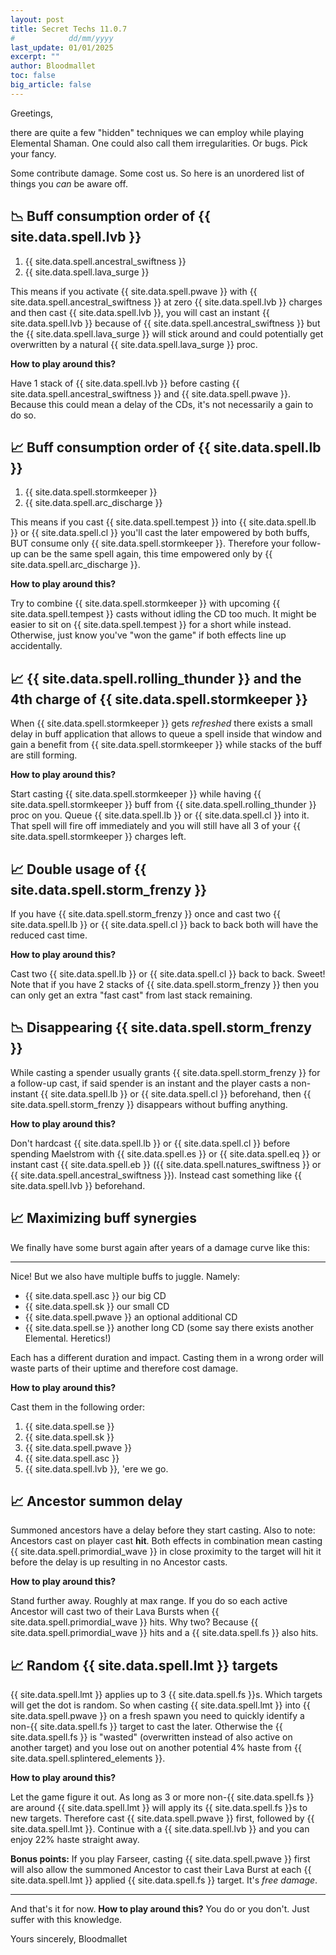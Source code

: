 ```yaml
---
layout: post
title: Secret Techs 11.0.7
#            dd/mm/yyyy
last_update: 01/01/2025
excerpt: ""
author: Bloodmallet
toc: false
big_article: false
---
```

Greetings,

there are quite a few "hidden" techniques we can employ while playing Elemental
Shaman. One could also call them irregularities. Or bugs. Pick your fancy.

Some contribute damage. Some cost us. So here is an unordered list of things
you *can* be aware off.


## 📉 Buff consumption order of {{ site.data.spell.lvb }}

1. {{ site.data.spell.ancestral_swiftness }}
1. {{ site.data.spell.lava_surge }}

This means if you activate {{ site.data.spell.pwave }} with 
{{ site.data.spell.ancestral_swiftness }} at zero {{ site.data.spell.lvb }} 
charges and then cast {{ site.data.spell.lvb }}, you will cast an instant
{{ site.data.spell.lvb }} because of {{ site.data.spell.ancestral_swiftness }}
but the {{ site.data.spell.lava_surge }} will stick around and could
potentially get overwritten by a natural {{ site.data.spell.lava_surge }} proc.

**How to play around this?** 

Have 1 stack of {{ site.data.spell.lvb }} before
casting {{ site.data.spell.ancestral_swiftness }} and 
{{ site.data.spell.pwave }}. Because this could mean a delay of the CDs, it's
not necessarily a gain to do so.


## 📈 Buff consumption order of {{ site.data.spell.lb }}

1. {{ site.data.spell.stormkeeper }}
1. {{ site.data.spell.arc_discharge }}

This means if you cast {{ site.data.spell.tempest }} into
{{ site.data.spell.lb }} or {{ site.data.spell.cl }} you'll cast the later
empowered by both buffs, BUT consume only {{ site.data.spell.stormkeeper }}.
Therefore your follow-up can be the same spell again, this time empowered only
by {{ site.data.spell.arc_discharge }}.

**How to play around this?** 

Try to combine {{ site.data.spell.stormkeeper }}
with upcoming {{ site.data.spell.tempest }} casts without idling the CD too much.
It might be easier to sit on {{ site.data.spell.tempest }} for a short while 
instead. Otherwise, just know you've "won the game" if both effects line up
accidentally.


## 📈 {{ site.data.spell.rolling_thunder }} and the 4th charge of {{ site.data.spell.stormkeeper }}

When {{ site.data.spell.stormkeeper }} gets *refreshed* there exists a small delay in buff application that allows to queue a spell inside that window and gain a benefit from {{ site.data.spell.stormkeeper }} while stacks of the buff are still forming. 

**How to play around this?** 

Start casting {{ site.data.spell.stormkeeper }} while having {{ site.data.spell.stormkeeper }} buff from {{ site.data.spell.rolling_thunder }} proc on you. Queue {{ site.data.spell.lb }} or {{ site.data.spell.cl }} into it. 
That spell will fire off immediately and you will still have all 3 of your {{ site.data.spell.stormkeeper }} charges left.


## 📈 Double usage of {{ site.data.spell.storm_frenzy }}

If you have {{ site.data.spell.storm_frenzy }} once and cast two
{{ site.data.spell.lb }} or {{ site.data.spell.cl }} back to back both will 
have the reduced cast time.

**How to play around this?** 

Cast two {{ site.data.spell.lb }} or 
{{ site.data.spell.cl }} back to back. Sweet! 
Note that if you have 2 stacks of {{ site.data.spell.storm_frenzy }} then you can only get an extra "fast cast" from last stack remaining.


## 📉 Disappearing {{ site.data.spell.storm_frenzy }}

While casting a spender usually grants {{ site.data.spell.storm_frenzy }} for
a follow-up cast, if said spender is an instant and the player casts a 
non-instant {{ site.data.spell.lb }} or {{ site.data.spell.cl }} beforehand,
then {{ site.data.spell.storm_frenzy }} disappears without buffing anything.

**How to play around this?** 

Don't hardcast {{ site.data.spell.lb }} or 
{{ site.data.spell.cl }} before spending Maelstrom with
{{ site.data.spell.es }} or {{ site.data.spell.eq }} or instant cast 
{{ site.data.spell.eb }} ({{ site.data.spell.natures_swiftness }} or 
{{ site.data.spell.ancestral_swiftness }}). Instead cast something like 
{{ site.data.spell.lvb }} beforehand.


## 📈 Maximizing buff synergies

We finally have some burst again after years of a damage curve like this:

---

Nice! But we also have multiple buffs to juggle. Namely:
- {{ site.data.spell.asc }} our big CD
- {{ site.data.spell.sk }} our small CD
- {{ site.data.spell.pwave }} an optional additional CD
- {{ site.data.spell.se }} another long CD (some say there exists another
Elemental. Heretics!)

Each has a different duration and impact. Casting them in a wrong order will
waste parts of their uptime and therefore cost damage.

**How to play around this?** 

Cast them in the following order:
1. {{ site.data.spell.se }}
1. {{ site.data.spell.sk }}
1. {{ site.data.spell.pwave }}
1. {{ site.data.spell.asc }}
1. {{ site.data.spell.lvb }}, 'ere we go.


## 📈 Ancestor summon delay

Summoned ancestors have a delay before they start casting. Also to note:
Ancestors cast on player cast **hit**. Both effects in combination mean casting 
{{ site.data.spell.primordial_wave }} in close proximity to the target will hit
it before the delay is up resulting in no Ancestor casts.

**How to play around this?** 

Stand further away. Roughly at max range. If you
do so each active Ancestor will cast two of their Lava Bursts when 
{{ site.data.spell.primordial_wave }} hits. Why two? Because 
{{ site.data.spell.primordial_wave }} hits and a {{ site.data.spell.fs }} also
hits.


## 📈 Random {{ site.data.spell.lmt }} targets

{{ site.data.spell.lmt }} applies up to 3 {{ site.data.spell.fs }}s. Which
targets will get the dot is random. So when casting {{ site.data.spell.lmt }}
into {{ site.data.spell.pwave }} on a fresh spawn you need to quickly identify
a non-{{ site.data.spell.fs }} target to cast the later. Otherwise the
{{ site.data.spell.fs }} is "wasted" (overwritten instead of also active on
another target) and you lose out on another potential 4% haste from
{{ site.data.spell.splintered_elements }}.

**How to play around this?** 

Let the game figure it out. As long as 3 or more 
non-{{ site.data.spell.fs }} are around {{ site.data.spell.lmt }} will apply
its {{ site.data.spell.fs }}s to new targets. Therefore cast
{{ site.data.spell.pwave }} first, followed by {{ site.data.spell.lmt }}.
Continue with a {{ site.data.spell.lvb }} and you can enjoy 22% haste straight
away.

**Bonus points:** If you play Farseer, casting {{ site.data.spell.pwave }} first
will also allow the summoned Ancestor to cast their Lava Burst at each
{{ site.data.spell.lmt }} applied {{ site.data.spell.fs }} target. It's 
*free damage*.

---

And that's it for now. **How to play around this?** You do or you don't. 
Just suffer with this knowledge.

Yours sincerely,
Bloodmallet
